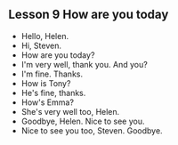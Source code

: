 ## Lesson 9 How are you today

- Hello, Helen.
- Hi, Steven.
- How are you today?
- I'm very well, thank you. And you?
- I'm fine. Thanks.
- How is Tony?
- He's fine, thanks.
- How's Emma?
- She's very well too, Helen.
- Goodbye, Helen. Nice to see you.
- Nice to see you too, Steven. Goodbye.
